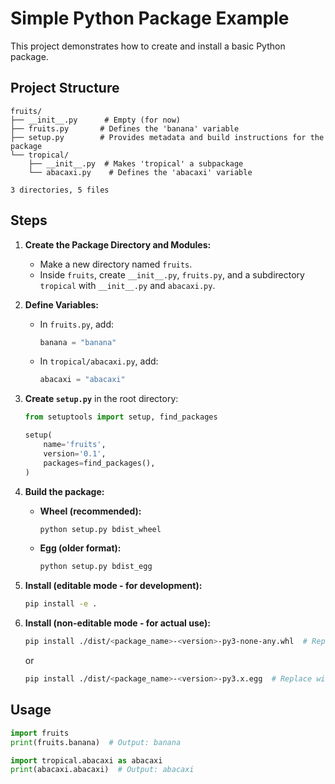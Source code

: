# Simple Python Package Example

This project demonstrates how to create and install a basic Python package.

## Project Structure

```
fruits/
├── __init__.py      # Empty (for now)
├── fruits.py       # Defines the 'banana' variable
├── setup.py        # Provides metadata and build instructions for the package
└── tropical/
    ├── __init__.py  # Makes 'tropical' a subpackage
    └── abacaxi.py    # Defines the 'abacaxi' variable

3 directories, 5 files
```

## Steps

1. **Create the Package Directory and Modules:**
   - Make a new directory named `fruits`.
   - Inside `fruits`, create `__init__.py`, `fruits.py`, and a subdirectory `tropical` with `__init__.py` and `abacaxi.py`.

2. **Define Variables:**
   - In `fruits.py`, add:

     ```python
     banana = "banana"
     ```

   - In `tropical/abacaxi.py`, add:

     ```python
     abacaxi = "abacaxi"
     ```

3. **Create `setup.py`** in the root directory:

   ```python
   from setuptools import setup, find_packages

   setup(
       name='fruits',
       version='0.1',
       packages=find_packages(),
   )
   ```

4. **Build the package:**

   * **Wheel (recommended):**

     ```bash
     python setup.py bdist_wheel 
     ```

   * **Egg (older format):**

     ```bash
     python setup.py bdist_egg
     ```

5. **Install (editable mode - for development):**

   ```bash
   pip install -e . 
   ```

6. **Install (non-editable mode - for actual use):**

   ```bash
   pip install ./dist/<package_name>-<version>-py3-none-any.whl  # Replace with your actual wheel filename
   ```

   or 

   ```bash
   pip install ./dist/<package_name>-<version>-py3.x.egg  # Replace with your actual egg filename
   ```

## Usage

```python
import fruits
print(fruits.banana)  # Output: banana

import tropical.abacaxi as abacaxi
print(abacaxi.abacaxi)  # Output: abacaxi
```
